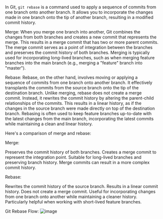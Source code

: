 In Git, `git rebase` is a command used to apply a sequence of commits from one branch onto another branch. It allows you to incorporate the changes made in one branch onto the tip of another branch, resulting in a modified commit history.

Merge: When you merge one branch into another, Git combines the changes from both branches and creates a new commit that represents the merge. This results in a merge commit that has two or more parent commits. The merge commit serves as a point of integration between the branches and preserves the commit history of both branches. Merging is typically used for incorporating long-lived branches, such as when merging feature branches into the main branch (e.g., merging a "feature" branch into "master").

Rebase: Rebase, on the other hand, involves moving or applying a sequence of commits from one branch onto another branch. It effectively transplants the commits from the source branch onto the tip of the destination branch. Unlike merging, rebase does not create a merge commit. Instead, it rewrites the commit history by altering the parent-child relationships of the commits. This results in a linear history, as if the changes in the source branch were made directly on top of the destination branch. Rebasing is often used to keep feature branches up-to-date with the latest changes from the main branch, incorporating the latest commits while maintaining a clean and linear history.

Here's a comparison of merge and rebase:

Merge:

Preserves the commit history of both branches.
Creates a merge commit to represent the integration point.
Suitable for long-lived branches and preserving branch history.
Merge commits can result in a more complex commit history.

Rebase:

Rewrites the commit history of the source branch.
Results in a linear commit history.
Does not create a merge commit.
Useful for incorporating changes from one branch onto another while maintaining a cleaner history.
Particularly helpful when working with short-lived feature branches.

Git Rebase Flow:
![image](https://github.com/morepriti131/learn-git/blob/main/18-rebase/rebase%20workflow.png)
